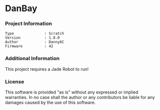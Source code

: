 DanBay
================



### Project Information
```
Type              : Scratch
Version           : 1.0.0
Author            : Danny6C
Firmware          : 42
```

### Additional Information
This project requires a Jade Robot to run!

### License
This software is provided "as is" without any expressed or implied warranties.  In no case shall the author or any contributors be liable for any damages caused by the use of this software.

